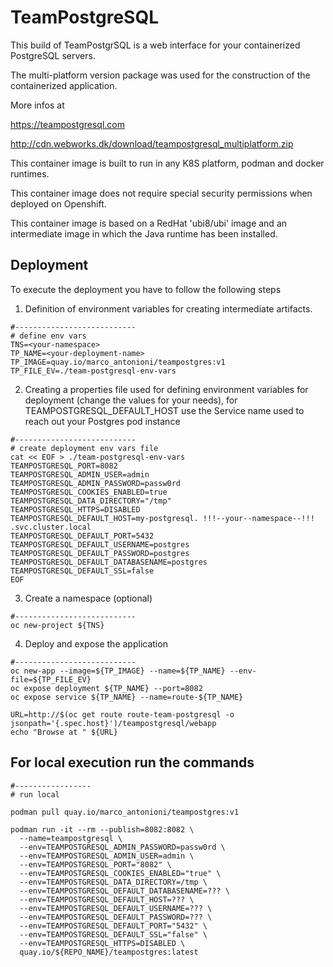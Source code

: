 # TeamPostgreSQL

This build of TeamPostgrSQL is a web interface for your containerized PostgreSQL servers.

The multi-platform version package was used for the construction of the containerized application.

More infos at

https://teampostgresql.com

http://cdn.webworks.dk/download/teampostgresql_multiplatform.zip

This container image is built to run in any K8S platform, podman and docker runtimes.

This container image does not require special security permissions when deployed on Openshift.

This container image is based on a RedHat 'ubi8/ubi' image and an intermediate image in which the Java runtime has been installed.

## Deployment

To execute the deployment you have to follow the following steps

1. Definition of environment variables for creating intermediate artifacts.
```
#---------------------------
# define env vars
TNS=<your-namespace>
TP_NAME=<your-deployment-name>
TP_IMAGE=quay.io/marco_antonioni/teampostgres:v1
TP_FILE_EV=./team-postgresql-env-vars
```

2. Creating a properties file used for defining environment variables for deployment (change the values for your needs), for TEAMPOSTGRESQL_DEFAULT_HOST use the Service name used to reach out your Postgres pod instance
```
#---------------------------
# create deployment env vars file
cat << EOF > ./team-postgresql-env-vars
TEAMPOSTGRESQL_PORT=8082
TEAMPOSTGRESQL_ADMIN_USER=admin
TEAMPOSTGRESQL_ADMIN_PASSWORD=passw0rd
TEAMPOSTGRESQL_COOKIES_ENABLED=true
TEAMPOSTGRESQL_DATA_DIRECTORY="/tmp"
TEAMPOSTGRESQL_HTTPS=DISABLED
TEAMPOSTGRESQL_DEFAULT_HOST=my-postgresql. !!!--your--namespace--!!! .svc.cluster.local
TEAMPOSTGRESQL_DEFAULT_PORT=5432
TEAMPOSTGRESQL_DEFAULT_USERNAME=postgres
TEAMPOSTGRESQL_DEFAULT_PASSWORD=postgres
TEAMPOSTGRESQL_DEFAULT_DATABASENAME=postgres
TEAMPOSTGRESQL_DEFAULT_SSL=false
EOF
```

3. Create a namespace (optional)
```
#---------------------------
oc new-project ${TNS}
```

4. Deploy and expose the application
```
#---------------------------
oc new-app --image=${TP_IMAGE} --name=${TP_NAME} --env-file=${TP_FILE_EV}
oc expose deployment ${TP_NAME} --port=8082
oc expose service ${TP_NAME} --name=route-${TP_NAME}

URL=http://$(oc get route route-team-postgresql -o jsonpath='{.spec.host}')/teampostgresql/webapp
echo "Browse at " ${URL}
```

## For local execution run the commands

```
#-----------------
# run local

podman pull quay.io/marco_antonioni/teampostgres:v1

podman run -it --rm --publish=8082:8082 \
  --name=teampostgresql \
  --env=TEAMPOSTGRESQL_ADMIN_PASSWORD=passw0rd \
  --env=TEAMPOSTGRESQL_ADMIN_USER=admin \
  --env=TEAMPOSTGRESQL_PORT="8082" \
  --env=TEAMPOSTGRESQL_COOKIES_ENABLED="true" \
  --env=TEAMPOSTGRESQL_DATA_DIRECTORY=/tmp \
  --env=TEAMPOSTGRESQL_DEFAULT_DATABASENAME=??? \
  --env=TEAMPOSTGRESQL_DEFAULT_HOST=??? \
  --env=TEAMPOSTGRESQL_DEFAULT_USERNAME=??? \
  --env=TEAMPOSTGRESQL_DEFAULT_PASSWORD=??? \
  --env=TEAMPOSTGRESQL_DEFAULT_PORT="5432" \
  --env=TEAMPOSTGRESQL_DEFAULT_SSL="false" \
  --env=TEAMPOSTGRESQL_HTTPS=DISABLED \
  quay.io/${REPO_NAME}/teampostgres:latest
```

